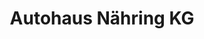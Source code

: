 ---
title: "Autohaus Nähring KG"
url: /waltershausen/autohaus-naehring-kg-froettstaedter-weg/
shop: Autowerkstatt
---
